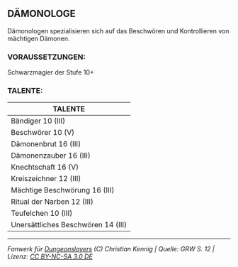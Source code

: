 ## DÄMONOLOGE

Dämonologen spezialisieren sich auf das Beschwören und Kontrollieren von mächtigen Dämonen.

### VORAUSSETZUNGEN:

Schwarzmagier der Stufe 10+

### TALENTE:

| TALENTE                            |
| ---------------------------------- |
| Bändiger 10 (III)                  |
| Beschwörer 10 (V)                  |
| Dämonenbrut 16 (III)               |
| Dämonenzauber 16 (III)             |
| Knechtschaft 16 (V)                |
| Kreiszeichner 12 (III)             |
| Mächtige Beschwörung 16 (III)      |
| Ritual der Narben 12 (III)         |
| Teufelchen 10 (III)                |
| Unersättliches Beschwören 14 (III) |

---

_Fanwerk für [Dungeonslayers](https://www.dungeonslayers.net/) (C) Christian Kennig | Quelle: GRW S. 12 | Lizenz: [CC BY-NC-SA 3.0 DE](https://creativecommons.org/licenses/by-nc-sa/3.0/de/)_
